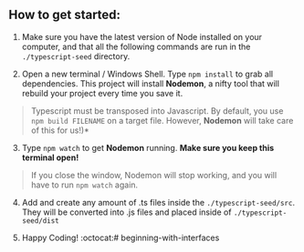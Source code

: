 ## How to get started:

1. Make sure you have the latest version of Node installed on your computer, and that all the following commands are run in the `./typescript-seed` directory.

2. Open a new terminal / Windows Shell. Type `npm install` to grab all dependencies. This project will install **Nodemon**, a nifty tool that will rebuild your project every time you save it.
>Typescript must be transposed into Javascript. By default, you use `npm build FILENAME` on a target file. However, **Nodemon** will take care of this for us!)*

3. Type `npm watch` to get **Nodemon** running. **Make sure you keep this terminal open!** 
>If you close the window, Nodemon will stop working, and you will have to run `npm watch` again.

4. Add and create any amount of .ts files inside the `./typescript-seed/src`. They will be converted into .js files and placed inside of `./typescript-seed/dist`

5. Happy Coding! :octocat:# beginning-with-interfaces
